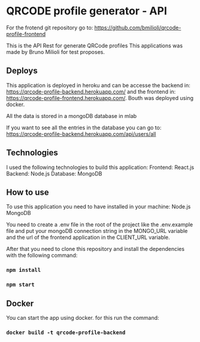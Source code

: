 # QRCODE profile generator - API

For the frotend git repository go to: https://github.com/bmilioli/qrcode-profile-frontend

This is the API Rest for generate QRCode profiles
This applications was made by Bruno Milioli for test proposes. 

## Deploys

This application is deployed in heroku and can be accesse the backend in: https://qrcode-profile-backend.herokuapp.com/
and the frontend in: https://qrcode-profile-frontend.herokuapp.com/. Bouth was deployed using docker.

All the data is stored in a mongoDB database in mlab

If you want to see all the entries in the database you can go to: https://qrcode-profile-backend.herokuapp.com/api/users/all

## Technologies

I used the following technologies to build this application:
Frontend: React.js
Backend: Node.js
Database: MongoDB

## How to use

To use this application you need to have installed in your machine:
Node.js
MongoDB

You need to create a .env file in the root of the project like the .env.example file and put your mongoDB connection string in the MONGO_URL variable and
the url of the frontend application in the CLIENT_URL variable.

After that you need to clone this repository and install the dependencies with the following command:

### `npm install`

### `npm start`

## Docker 

You can start the app using docker. 
for this run the command:

### `docker build -t qrcode-profile-backend`
